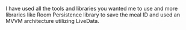 I have used all the tools and libraries you wanted me to use and more libraries like Room Persistence library
to save the meal ID and used an MVVM architecture utilizing LiveData.
